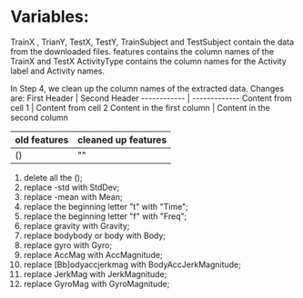 # Variables:
TrainX ,  TrianY,  TestX,  TestY,  TrainSubject  and  TestSubject contain the data from the downloaded files.
features contains the column names of the TrainX and TestX
ActivityType contains the column names for the Activity label and Activity names.

In Step 4, we clean up the column names of the extracted data. Changes are:
First Header | Second Header
------------ | -------------
Content from cell 1 | Content from cell 2
Content in the first column | Content in the second column

old features | cleaned up features
------------ | -------------
() | ""


1) delete all the ();
2) replace -std with StdDev;
3) replace -mean with Mean;
4) replace the beginning letter "t" with "Time";
5) replace the beginning letter "f" with "Freq";
6) replace gravity with Gravity;
7) replace bodybody or body with Body;
8) replace gyro with Gyro;
9) replace AccMag with AccMagnitude;
10) replace [Bb]odyaccjerkmag with BodyAccJerkMagnitude;
11) replace JerkMag with JerkMagnitude;
12) replace GyroMag with GyroMagnitude;
